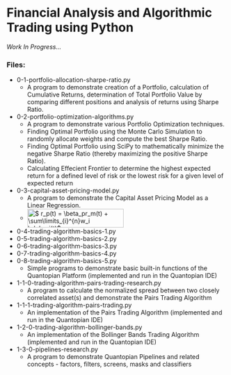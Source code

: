 # Financial Analysis and Algorithmic Trading using Python
<p><em>Work In Progress...</em></p>

### Files:
<ul>
  <li>
    0-1-portfolio-allocation-sharpe-ratio.py
    <ul>
      <li>A program to demonstrate creation of a Portfolio, calculation of Cumulative Returns, determination of Total Portfolio Value by comparing different positions and analysis of returns using Sharpe Ratio.</li>
    </ul>
  </li>
    
  <li>
    0-2-portfolio-optimization-algorithms.py
    <ul>
      <li>A program to demonstrate various Portfolio Optimization techniques.</li>
      <li>Finding Optimal Portfolio using the Monte Carlo Simulation to randomly allocate weights and compute the best Sharpe Ratio.</li>
      <li>Finding Optimal Portfolio using SciPy to mathematically minimize the negative Sharpe Ratio (thereby maximizing the positive Sharpe Ratio).</li>
      <li>Calculating Effecient Frontier to determine the highest expected return for a defined level of risk or the lowest risk for a given level of expected return</li>
    </ul>
  </li>

  <li>
    0-3-capital-asset-pricing-model.py
    <ul>
      <li>A program to demonstrate the Capital Asset Pricing Model as a Linear Regression.</li>
      <li><img src="http://bit.ly/2J7UzN5" align="center" border="0" alt="$ r_p(t) = \beta_pr_m(t) + \sum\limits_{i}^{n}w_i \alpha_i(t)$" width="221" height="43" /></li>
    </ul>
  </li>

  <li>
    0-4-trading-algorithm-basics-1.py
  </li>

  <li>
    0-5-trading-algorithm-basics-2.py
  </li>

  <li>
    0-6-trading-algorithm-basics-3.py
  </li>

  <li>
    0-7-trading-algorithm-basics-4.py
  </li>

  <li>
    0-8-trading-algorithm-basics-5.py
    <ul>
      <li>Simple programs to demonstrate basic built-in functions of the Quantopian Platform (implemented and run in the Quantopian IDE)</li>
    </ul>
  </li>

  <li>
    1-1-0-trading-algorithm-pairs-trading-research.py
    <ul>
      <li>A program to calculate the normalized spread between two closely correlated asset(s) and demonstrate the Pairs Trading Algorithm</li>
    </ul>
  </li>

  <li>
    1-1-1-trading-algorithm-pairs-trading.py
    <ul>
      <li>An implementation of the Pairs Trading Algorithm (implemented and run in the Quantopian IDE)</li>
    </ul>
  </li>

  <li>
    1-2-0-trading-algorithm-bollinger-bands.py
    <ul>
      <li>An implementation of the Bollinger Bands Trading Algorithm (implemented and run in the Quantopian IDE)</li>
    </ul>
  </li>

  <li>
    1-3-0-pipelines-research.py
    <ul>
      <li>A program to demonstrate Quantopian Pipelines and related concepts - factors, filters, screens, masks and classifiers</li>
    </ul>
  </li>
</ol>
